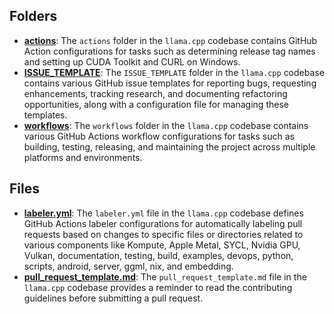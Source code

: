## Folders
- **[actions](.github/actions.driver.md)**: The `actions` folder in the `llama.cpp` codebase contains GitHub Action configurations for tasks such as determining release tag names and setting up CUDA Toolkit and CURL on Windows.
- **[ISSUE_TEMPLATE](.github/ISSUE_TEMPLATE.driver.md)**: The `ISSUE_TEMPLATE` folder in the `llama.cpp` codebase contains various GitHub issue templates for reporting bugs, requesting enhancements, tracking research, and documenting refactoring opportunities, along with a configuration file for managing these templates.
- **[workflows](.github/workflows.driver.md)**: The `workflows` folder in the `llama.cpp` codebase contains various GitHub Actions workflow configurations for tasks such as building, testing, releasing, and maintaining the project across multiple platforms and environments.

## Files
- **[labeler.yml](.github/labeler.yml.driver.md)**: The `labeler.yml` file in the `llama.cpp` codebase defines GitHub Actions labeler configurations for automatically labeling pull requests based on changes to specific files or directories related to various components like Kompute, Apple Metal, SYCL, Nvidia GPU, Vulkan, documentation, testing, build, examples, devops, python, scripts, android, server, ggml, nix, and embedding.
- **[pull_request_template.md](.github/pull_request_template.md.driver.md)**: The `pull_request_template.md` file in the `llama.cpp` codebase provides a reminder to read the contributing guidelines before submitting a pull request.
